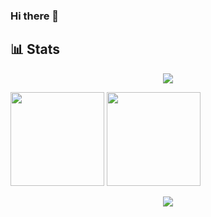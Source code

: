 ### Hi there 👋

<!--
**SKewLinez/SKewLinez** is a ✨ _special_ ✨ repository because its `README.md` (this file) appears on your GitHub profile.

Here are some ideas to get you started:

- 🔭 I’m currently working on ...
- 🌱 I’m currently learning ...
- 👯 I’m looking to collaborate on ...
- 🤔 I’m looking for help with ...
- 💬 Ask me about ...
- 📫 How to reach me: ...
- 😄 Pronouns: ...
- ⚡ Fun fact: ...
-->

📊 Stats
------
<p align="center">
  <img src="https://github-readme-streak-stats.herokuapp.com/?user=skewlinez&theme=material-palenight" />
 </p>

<p float="left">
  <img height="150" src="https://github-readme-stats.vercel.app/api?username=skewlinez&show_icons=true&theme=material-palenight&count_private=true" />
  <img height="150" src="https://github-readme-stats.vercel.app/api/top-langs/?username=skewlinez&theme=material-palenight&layout=compact&langs_count=8" />
</p>

<p align="center">
  <img src="https://activity-graph.herokuapp.com/graph?username=skewlinez&theme=dracula" />
</p>

<!-- GitHub Stats  -->
<!-- ![Skyler's GitHub stats](https://github-readme-stats.vercel.app/api?username=skewlinez&show_icons=true&theme=material-palenight&count_private=true) -->

<!-- Top Languages -->
<!-- [![Top Langs](https://github-readme-stats.vercel.app/api/top-langs/?username=skewlinez&theme=material-palenight&layout=compact)](https://github.com/anuraghazra/github-readme-stats) -->

<!-- Streaks -->
<!-- [![GitHub Streak](https://github-readme-streak-stats.herokuapp.com/?user=skewlinez&theme=material-palenight)](https://git.io/streak-stats) -->

<!-- [![Skyler's github activity graph](https://activity-graph.herokuapp.com/graph?username=skewlinez&theme=dracula)](https://github.com/ashutosh00710/github-readme-activity-graph) -->



<!-- GitHub Pins -->
<!-- [![Readme Card](https://github-readme-stats.vercel.app/api/pin/?username=skewlinez&repo=JWTTokens&theme=material-palenight&show_owner)](https://github.com/SKewLinez/JWTTokens) -->






